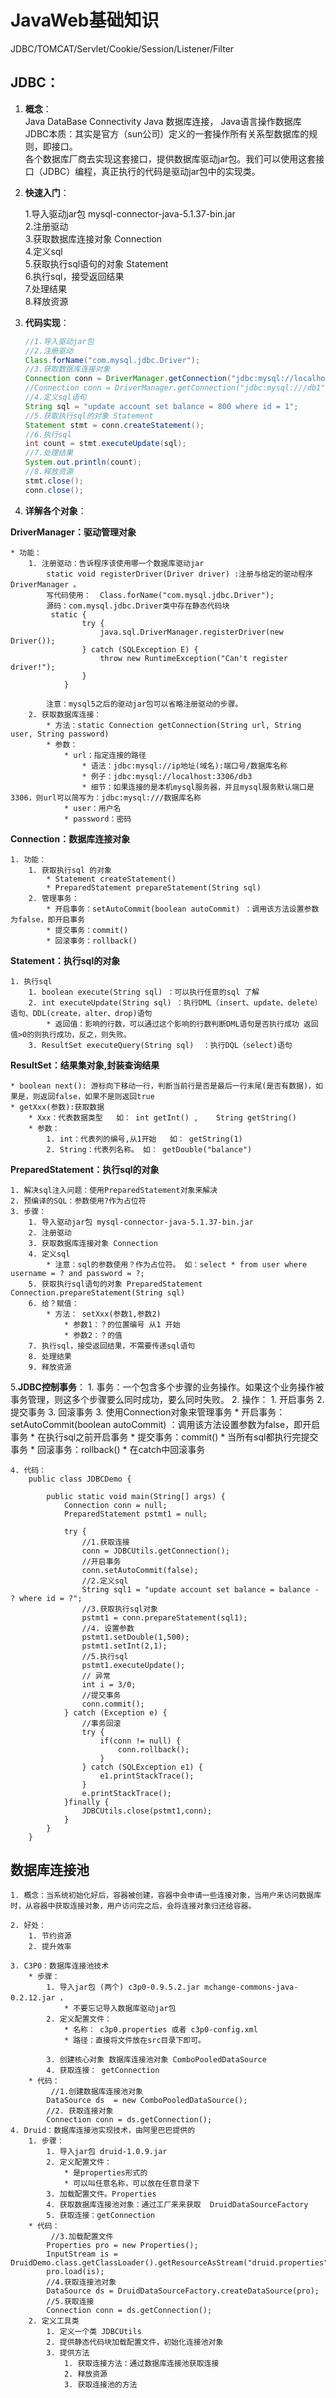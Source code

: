 # JavaWeb基础知识
JDBC/TOMCAT/Servlet/Cookie/Session/Listener/Filter

## JDBC：

1. **概念**：  
	Java DataBase Connectivity  Java 数据库连接， Java语言操作数据库  
	JDBC本质：其实是官方（sun公司）定义的一套操作所有关系型数据库的规则，即接口。  
	各个数据库厂商去实现这套接口，提供数据库驱动jar包。我们可以使用这套接口（JDBC）编程，真正执行的代码是驱动jar包中的实现类。  
2. **快速入门**：

	1.导入驱动jar包 mysql-connector-java-5.1.37-bin.jar  
	2.注册驱动  
	3.获取数据库连接对象 Connection  
	4.定义sql  
	5.获取执行sql语句的对象 Statement  
	6.执行sql，接受返回结果  
	7.处理结果  
	8.释放资源  

3.	**代码实现**：
	```java 
  	//1.导入驱动jar包
    //2.注册驱动
    Class.forName("com.mysql.jdbc.Driver");
    //3.获取数据库连接对象
    Connection conn = DriverManager.getConnection("jdbc:mysql://localhost:3306/db1", "root", "root");
    //Connection conn = DriverManager.getConnection("jdbc:mysql:///db1", "root", "root");
    //4.定义sql语句
    String sql = "update account set balance = 800 where id = 1";
    //5.获取执行sql的对象 Statement
    Statement stmt = conn.createStatement();
    //6.执行sql
    int count = stmt.executeUpdate(sql);
    //7.处理结果
    System.out.println(count);
    //8.释放资源
    stmt.close();
    conn.close();
	```


4. **详解各个对象**： 

**DriverManager：驱动管理对象**  

	* 功能：
		1. 注册驱动：告诉程序该使用哪一个数据库驱动jar
			static void registerDriver(Driver driver) :注册与给定的驱动程序 DriverManager 。 
			写代码使用：  Class.forName("com.mysql.jdbc.Driver");
			源码：com.mysql.jdbc.Driver类中存在静态代码块
			 static {
			        try {
			            java.sql.DriverManager.registerDriver(new Driver());
			        } catch (SQLException E) {
			            throw new RuntimeException("Can't register driver!");
			        }
				}

			注意：mysql5之后的驱动jar包可以省略注册驱动的步骤。
		2. 获取数据库连接：
			* 方法：static Connection getConnection(String url, String user, String password) 
			* 参数：
				* url：指定连接的路径
					* 语法：jdbc:mysql://ip地址(域名):端口号/数据库名称
					* 例子：jdbc:mysql://localhost:3306/db3
					* 细节：如果连接的是本机mysql服务器，并且mysql服务默认端口是3306，则url可以简写为：jdbc:mysql:///数据库名称
				* user：用户名
				* password：密码 
	
**Connection：数据库连接对象**  

	1. 功能：
		1. 获取执行sql 的对象
			* Statement createStatement()
			* PreparedStatement prepareStatement(String sql)  
		2. 管理事务：
			* 开启事务：setAutoCommit(boolean autoCommit) ：调用该方法设置参数为false，即开启事务
			* 提交事务：commit() 
			* 回滚事务：rollback() 
	
**Statement：执行sql的对象**  

	1. 执行sql
		1. boolean execute(String sql) ：可以执行任意的sql 了解 
		2. int executeUpdate(String sql) ：执行DML（insert、update、delete）语句、DDL(create，alter、drop)语句
			* 返回值：影响的行数，可以通过这个影响的行数判断DML语句是否执行成功 返回值>0的则执行成功，反之，则失败。
		3. ResultSet executeQuery(String sql)  ：执行DQL（select)语句
	
**ResultSet：结果集对象,封装查询结果**  

	* boolean next(): 游标向下移动一行，判断当前行是否是最后一行末尾(是否有数据)，如果是，则返回false，如果不是则返回true
	* getXxx(参数):获取数据
		* Xxx：代表数据类型   如： int getInt() ,	String getString()
		* 参数：
			1. int：代表列的编号,从1开始   如： getString(1)
			2. String：代表列名称。 如： getDouble("balance")
					
**PreparedStatement：执行sql的对象**  

	1. 解决sql注入问题：使用PreparedStatement对象来解决
	2. 预编译的SQL：参数使用?作为占位符
	3. 步骤：
		1. 导入驱动jar包 mysql-connector-java-5.1.37-bin.jar
		2. 注册驱动
		3. 获取数据库连接对象 Connection
		4. 定义sql
			* 注意：sql的参数使用？作为占位符。 如：select * from user where username = ? and password = ?;
		5. 获取执行sql语句的对象 PreparedStatement  Connection.prepareStatement(String sql) 
		6. 给？赋值：
			* 方法： setXxx(参数1,参数2)
				* 参数1：？的位置编号 从1 开始
				* 参数2：？的值
		7. 执行sql，接受返回结果，不需要传递sql语句
		8. 处理结果
		9. 释放资源



5.**JDBC控制事务**：
	1. 事务：一个包含多个步骤的业务操作。如果这个业务操作被事务管理，则这多个步骤要么同时成功，要么同时失败。
	2. 操作：
		1. 开启事务
		2. 提交事务
		3. 回滚事务
	3. 使用Connection对象来管理事务
		* 开启事务：setAutoCommit(boolean autoCommit) ：调用该方法设置参数为false，即开启事务
			* 在执行sql之前开启事务
		* 提交事务：commit() 
			* 当所有sql都执行完提交事务
		* 回滚事务：rollback() 
			* 在catch中回滚事务

	4. 代码：
		public class JDBCDemo {

		    public static void main(String[] args) {
		        Connection conn = null;
		        PreparedStatement pstmt1 = null;
		
		        try {
		            //1.获取连接
		            conn = JDBCUtils.getConnection();
		            //开启事务
		            conn.setAutoCommit(false);
		            //2.定义sql
		            String sql1 = "update account set balance = balance - ? where id = ?";
		            //3.获取执行sql对象
		            pstmt1 = conn.prepareStatement(sql1);
		            //4. 设置参数
		            pstmt1.setDouble(1,500);
		            pstmt1.setInt(2,1);
		            //5.执行sql
		            pstmt1.executeUpdate();
		            // 异常
		            int i = 3/0;
		            //提交事务
		            conn.commit();
		        } catch (Exception e) {
		            //事务回滚
		            try {
		                if(conn != null) {
		                    conn.rollback();
		                }
		            } catch (SQLException e1) {
		                e1.printStackTrace();
		            }
		            e.printStackTrace();
		        }finally {
		            JDBCUtils.close(pstmt1,conn);
		        }
		    }
		}



## 数据库连接池
	1. 概念：当系统初始化好后，容器被创建，容器中会申请一些连接对象，当用户来访问数据库时，从容器中获取连接对象，用户访问完之后，会将连接对象归还给容器。

	2. 好处：
		1. 节约资源
		2. 提升效率

	3. C3P0：数据库连接池技术
		* 步骤：
			1. 导入jar包 (两个) c3p0-0.9.5.2.jar mchange-commons-java-0.2.12.jar ，
				* 不要忘记导入数据库驱动jar包
			2. 定义配置文件：
				* 名称： c3p0.properties 或者 c3p0-config.xml
				* 路径：直接将文件放在src目录下即可。

			3. 创建核心对象 数据库连接池对象 ComboPooledDataSource
			4. 获取连接： getConnection
		* 代码：
			 //1.创建数据库连接池对象
	        DataSource ds  = new ComboPooledDataSource();
	        //2. 获取连接对象
	        Connection conn = ds.getConnection();
	4. Druid：数据库连接池实现技术，由阿里巴巴提供的
		1. 步骤：
			1. 导入jar包 druid-1.0.9.jar
			2. 定义配置文件：
				* 是properties形式的
				* 可以叫任意名称，可以放在任意目录下
			3. 加载配置文件。Properties
			4. 获取数据库连接池对象：通过工厂来来获取  DruidDataSourceFactory
			5. 获取连接：getConnection
		* 代码：
			 //3.加载配置文件
	        Properties pro = new Properties();
	        InputStream is = DruidDemo.class.getClassLoader().getResourceAsStream("druid.properties");
	        pro.load(is);
	        //4.获取连接池对象
	        DataSource ds = DruidDataSourceFactory.createDataSource(pro);
	        //5.获取连接
	        Connection conn = ds.getConnection();
		2. 定义工具类
			1. 定义一个类 JDBCUtils
			2. 提供静态代码块加载配置文件，初始化连接池对象
			3. 提供方法
				1. 获取连接方法：通过数据库连接池获取连接
				2. 释放资源
				3. 获取连接池的方法


